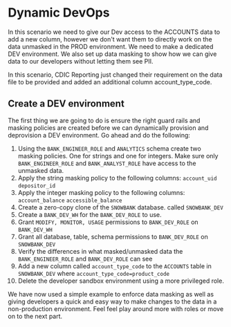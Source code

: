 # Dynamic DevOps
In this scenario we need to give our Dev access to the ACCOUNTS data to add a new column, however we don't want them to directly work on the data unmasked in the PROD environment. We need to make a dedicated DEV environment. We also set up data masking to show how we can give data to our developers without letting them see PII.

In this scenario, CDIC Reporting just changed their requirement on the data file to be provided and added an additional column account_type_code.

## Create a DEV environment
The first thing we are going to do is ensure the right guard rails and masking policies are created before we can dynamically provision and deprovision a DEV environment. Go ahead and do the following:
1. Using the ```BANK_ENGINEER_ROLE``` and ```ANALYTICS``` schema create two masking policies. One for strings and one for integers. Make sure only ```BANK_ENGINEER_ROLE``` and ```BANK_ANALYST_ROLE``` have access to the unmasked data.
2. Apply the string masking policy to the following columns:
```account_uid```
```depositor_id```
3. Apply the integer masking policy to the following columns:
```account_balance```
```accessible_balance```
4. Create a zero-copy clone of the ```SNOWBANK``` database. called ```SNOWBANK_DEV```
5. Create a ```BANK_DEV_WH``` for the ```BANK_DEV_ROLE``` to use.
6. Grant ```MODIFY, MONITOR, USAGE``` permissions to ```BANK_DEV_ROLE``` on ```BANK_DEV_WH```
7. Grant all database, table, schema permissions to ```BANK_DEV_ROLE``` on ```SNOWBANK_DEV```
8. Verify the differences in what masked/unmasked data the ```BANK_ENGINEER_ROLE``` and ```BANK_DEV_ROLE``` can see
9. Add a new column called ```account_type_code``` to the ```ACCOUNTS``` table in ```SNOWBANK_DEV``` where ```account_type_code=product_code```
10. Delete the developer sandbox environment using a more privileged role.

 We have now used a simple example to enforce data masking as well as giving developers a quick and easy way to make changes to the data in a non-production environment. Feel feel play around more with roles or move on to the next part.